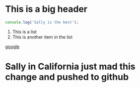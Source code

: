 # This is a big header

```javascript
console.log('Sally is the best');
```

1. This is a list
2. This is another item in the list

[google](https://google.com)

# Sally in California just mad this change and pushed to github
